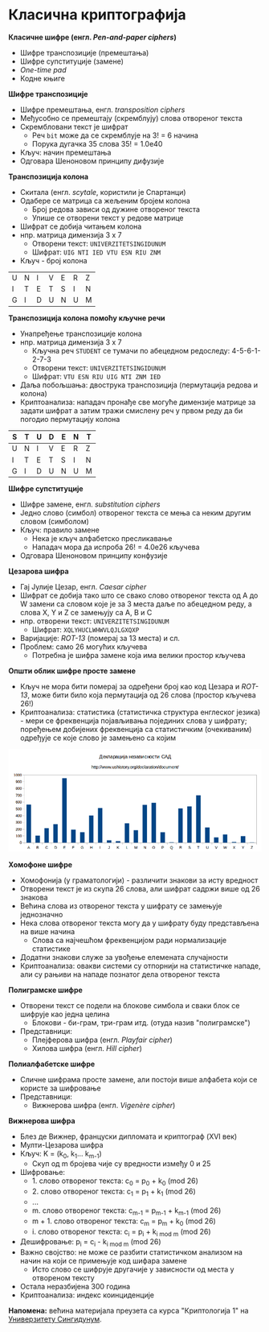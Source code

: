 # Класична криптографија

**Класичне шифре (енгл. *Pen-and-paper ciphers*)**

- Шифре транспозиције (премештања)
- Шифре супституције (замене)
- *One-time pad*
- Кодне књиге

**Шифре транспозиције**

- Шифре премештања, енгл. *transposition ciphers*
- Међусобно се премештају (скремблују) слова отвореног текста
- Скрембловани текст је шифрат
	- Реч `bit` може да се скремблује на 3! = 6 начина
	- Порука дугачка 35 слова 35! = 1.0e40
- Кључ: начин премештања
- Одговара Шеноновом принципу дифузије

**Транспозиција колона**

- Скитала (енгл. *scytale*, користили је Спартанци)
- Одабере се матрица са жељеним бројем колона
	- Број редова зависи од дужине отвореног текста
	- Упише се отворени текст у редове матрице
- Шифрат се добија читањем колона
- нпр. матрица димензија 3 x 7
	- Отворени текст: `UNIVERZITETSINGIDUNUM`
	- Шифрат: `UIG NTI IED VTU ESN RIU ZNM`
- Кључ - број колона

<table>
	<tbody>
		<tr>
			<td>U</td>
			<td>N</td>
			<td>I</td>
			<td>V</td>
			<td>E</td>
			<td>R</td>
			<td>Z</td>
		</tr>
		<tr>
			<td>I</td>
			<td>T</td>
			<td>E</td>
			<td>T</td>
			<td>S</td>
			<td>I</td>
			<td>N</td>
		</tr>
		<tr>
			<td>G</td>
			<td>I</td>
			<td>D</td>
			<td>U</td>
			<td>N</td>
			<td>U</td>
			<td>M</td>
		</tr>
	</tbody>
</table>

**Транспозиција колона помоћу кључне речи**

- Унапређење транспозиције колона
- нпр. матрица димензија 3 x 7
	- Кључна реч `STUDENT` се тумачи по абецедном редоследу: 4-5-6-1-2-7-3
	- Отворени текст: `UNIVERZITETSINGIDUNUM`
	- Шифрат: `VTU ESN RIU UIG NTI ZNM IED`
- Даља побољшања: двострука транспозиција (пермутација редова и колона)
- Криптоанализа: нападач пронађе све могуће димензије матрице за задати шифрат а затим тражи смислену реч у првом реду да би погодио пермутацију колона

<table>
	<thead>
		<tr>
			<th>S</th>
			<th>T</th>
			<th>U</th>
			<th>D</th>
			<th>E</th>
			<th>N</th>
			<th>T</th>
		</tr>
	</thead>
	<tbody>
		<tr>
			<td>U</td>
			<td>N</td>
			<td>I</td>
			<td>V</td>
			<td>E</td>
			<td>R</td>
			<td>Z</td>
		</tr>
		<tr>
			<td>I</td>
			<td>T</td>
			<td>E</td>
			<td>T</td>
			<td>S</td>
			<td>I</td>
			<td>N</td>
		</tr>
		<tr>
			<td>G</td>
			<td>I</td>
			<td>D</td>
			<td>U</td>
			<td>N</td>
			<td>U</td>
			<td>M</td>
		</tr>
	</tbody>
</table>

**Шифре супституције**

- Шифре замене, енгл. *substitution ciphers*
- Једно слово (симбол) отвореног текста се мења са неким другим словом (симболом)
- Кључ: правило замене
	- Нека је кључ алфабетско пресликавање
	- Нападач мора да испроба 26! = 4.0e26 кључева
- Одговара Шеноновом принципу конфузије

**Цезарова шифра**

- Гај Јулије Цезар, енгл. *Caesar cipher*
- Шифрат се добија тако што се свако слово отвореног текста од A до W замени са словом које је за 3 места даље по абецедном реду, а слова X, Y и Z се замењују са A, B и C
- нпр. отворени текст: `UNIVERZITETSINGIDUNUM`
	- Шифрат: `XQLYHUCLWHWVLQJLGXQXP`
- Варијације: *ROT-13* (померај за 13 места) и сл.
- Проблем: само 26 могућих кључева
	- Потребна је шифра замене која има велики простор кључева

**Општи облик шифре просте замене**

- Кључ не мора бити померај за одређени број као код Цезара и *ROT-13*, може бити било која пермутација од 26 слова (простор кључева 26!)
- Криптоанализа: статистика (статистичка структура енглеског језика) - мери се фреквенција појављивања појединих слова у шифрату; поређењем добијених фреквенција са статистичким (очекиваним) одређује се које слово је замењено са којим

![Фреквенције слова у "Декларацији независности" САД](../../../assets/letter_frequency.png)

**Хомофоне шифре**

- Хомофонија (у граматологији) - различити знакови за исту вредност
- Отворени текст је из скупа 26 слова, али шифрат садржи више од 26 знакова
- Већина слова из отвореног текста у шифрату се замењује једнозначно
- Нека слова отвореног текста могу да у шифрату буду представљена на више начина
	- Слова са најчешћом фреквенцијом ради нормализације статистике
- Додатни знакови служе за увођење елемената случајности
- Криптоанализа: овакви системи су отпорнији на статистичке нападе, али су рањиви на нападе познатог дела отвореног текста

**Полиграмске шифре**

- Отворени текст се подели на блокове симбола и сваки блок се шифрује као једна целина
	- Блокови - би-грам, три-грам итд. (отуда назив "полиграмске")
- Представници:
	- Плејферова шифра (енгл. *Playfair  cipher*)
	- Хилова шифра (енгл. *Hill cipher*)

**Полиалфабетске шифре**

- Сличне шифрама просте замене, али постоји више алфабета који се користе за шифровање
- Представници:
	- Вижнерова шифра (енгл. *Vigenère cipher*)

**Вижнерова шифра**

- Блез де Вижнер, француски дипломата и криптограф (XVI век)
- Мулти-Цезарова шифра
- Кључ: K = (k<sub>0</sub>, k<sub>1</sub>... k<sub>m-1</sub>)
	- Скуп од m бројева чије су вредности између 0 и 25
- Шифровање:
	- 1\. слово отвореног текста: c<sub>0</sub> = p<sub>0</sub> + k<sub>0</sub> (mod 26)
	- 2\. слово отвореног текста: c<sub>1</sub> = p<sub>1</sub> + k<sub>1</sub> (mod 26)
	- ...
	- m. слово отвореног текста: c<sub>m-1</sub> = p<sub>m-1</sub> + k<sub>m-1</sub> (mod 26)
	- m + 1. слово отвореног текста: c<sub>m</sub> = p<sub>m</sub> + k<sub>0</sub> (mod 26)
	- i. слово отвореног текста: c<sub>i</sub> = p<sub>i</sub> + k<sub>i mod m</sub> (mod 26)
- Дешифровање: p<sub>i</sub> = c<sub>i</sub> - k<sub>i mod m</sub> (mod 26)
- Важно својство: не може се разбити статистичком анализом на начин на који се примењује код шифара замене
	- Исто слово се шифрује другачије у зависности од места у отвореном тексту
- Остала неразбијена 300 година
- Криптоанализа: индекс коинциденције

**Напомена:** већина материјала преузета са курса "Криптологија 1" на [Универзитету Сингидунум](https://singidunum.ac.rs).
